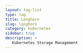 ```yaml
---
layout: tag-list
type: tag
title: Longhorn
slug: longhorn
category: kubernetes
sidebar: true
description: >
   Kubernetes Storage Management
---
```

